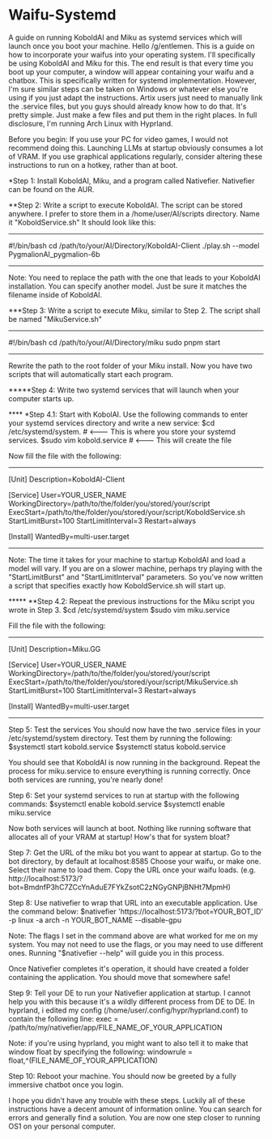 # Waifu-Systemd
A guide on running KoboldAI and Miku as systemd services which will launch once you boot your machine.
Hello /g/entlemen. This is a guide on how to incorporate your waifus into your operating system. I'll specifically be using KoboldAI and Miku for this. The end result is that every time you boot up your computer, a window will appear containing your waifu and a chatbox. This is specifically written for systemd implementation. However, I'm sure similar steps can be taken on Windows or whatever else you're using if you just adapt the instructions. Artix users just need to manually link the .service files, but you guys should already know how to do that. It's pretty simple. Just make a few files and put them in the right places. In full disclosure, I'm running Arch Linux with Hyprland. 

Before you begin: If you use your PC for video games, I would not recommend doing this. Launching LLMs at startup obviously consumes a lot of VRAM. If you use graphical applications regularly, consider altering these instructions to run on a hotkey, rather than at boot.

*Step 1: Install KoboldAI, Miku, and a program called Nativefier. Nativefier can be found on the AUR.

**Step 2: Write a script to execute KoboldAI.
The script can be stored anywhere. I prefer to store them in a /home/user/AI/scripts directory. Name it "KoboldService.sh" It should look like this:
_______________________________________
#!/bin/bash
cd /path/to/your/AI/Directory/KoboldAI-Client
./play.sh --model PygmalionAI_pygmalion-6b
_______________________________________

Note: You need to replace the path with the one that leads to your KoboldAI installation. You can specify another model. Just be sure it matches the filename inside of KoboldAI.

***Step 3: Write a script to execute Miku, similar to Step 2.
The script shall be named "MikuService.sh"
_______________________________________
#!/bin/bash
cd /path/to/your/AI/Directory/miku
sudo pnpm start
_______________________________________

Rewrite the path to the root folder of your Miku install.
Now you have two scripts that will automatically start each program.

*****Step 4: Write two systemd services that will launch when your computer starts up. 

**** *Step 4.1: Start with KobolAI. 
Use the following commands to enter your systemd services directory and write a new service:
$cd /etc/systemd/system. # <--- This is where you store your systemd services.
$sudo vim kobold.service # <--- This will create the file

Now fill the file with the following:
____________________________________
[Unit]
Description=KoboldAI-Client

[Service]
User=YOUR_USER_NAME
WorkingDirectory=/path/to/the/folder/you/stored/your/script
ExecStart=/path/to/the/folder/you/stored/your/script/KoboldService.sh
StartLimitBurst=100
StartLimitInterval=3
Restart=always

[Install]
WantedBy=multi-user.target
_________________________________ 
Note: The time it takes for your machine to startup KoboldAI and load a model will vary. If you are on a slower machine, perhaps try playing with the "StartLimitBurst" and "StartLimitInterval" parameters.
So you've now written a script that specifies exactly how KoboldService.sh will start up. 

***** **Step 4.2: Repeat the previous instructions for the Miku script you wrote in Step 3.
$cd /etc/systemd/system
$sudo vim miku.service

Fill the file with the following:
_________________________________
[Unit]
Description=Miku.GG

[Service]
User=YOUR_USER_NAME
WorkingDirectory=/path/to/the/folder/you/stored/your/script
ExecStart=/path/to/the/folder/you/stored/your/script/MikuService.sh
StartLimitBurst=100
StartLimitInterval=3
Restart=always

[Install]
WantedBy=multi-user.target
_____________________________

Step 5: Test the services
You should now have the two .service files in your /etc/systemd/system directory. Test them by running the following:
$systemctl start kobold.service
$systemctl status kobold.service

You should see that KoboldAI is now running in the background.
Repeat the process for miku.service to ensure everything is running correctly.
Once both services are running, you're nearly done!

Step 6: Set your systemd services to run at startup with the following commands:
$systemctl enable kobold.service
$systemctl enable miku.service

Now both services will launch at boot. Nothing like running software that allocates all of your VRAM at startup! How's that for system bloat?

Step 7: Get the URL of the miku bot you want to appear at startup.
Go to the bot directory, by default at localhost:8585
Choose your waifu, or make one. Select their name to load them.
Copy the URL once your waifu loads. (e.g. http://localhost:5173/?bot=BmdnfP3hC7ZCcYnAduE7FYkZsotC2zNGyGNPjBNHt7MpmH)

Step 8: Use nativefier to wrap that URL into an executable application. Use the command below:
$nativefier 'https://localhost:5173/?bot=YOUR_BOT_ID' -p linux -a arch -n YOUR_BOT_NAME --disable-gpu

Note: The flags I set in the command above are what worked for me on my system. You may not need to use the flags, or you may need to use different ones. Running "$nativefier --help" will guide you in this process. 

Once Nativefier completes it's operation, it should have created a folder containing the application. You should move that somewhere safe!

Step 9: Tell your DE to run your Nativefier application at startup. I cannot help you with this because it's a wildly different process from DE to DE. In hyprland, i edited my config (/home/user/.config/hypr/hyprland.conf) to contain the following line:
exec = /path/to/my/nativefier/app/FILE_NAME_OF_YOUR_APPLICATION

Note: if you're using hyprland, you might want to also tell it to make that window float by specifying the following:
windowrule = float,^(FILE_NAME_OF_YOUR_APPLICATION)

Step 10: Reboot your machine. You should now be greeted by a fully immersive chatbot once you login.

I hope you didn't have any trouble with these steps. Luckily all of these instructions have a decent amount of information online. You can search for errors and generally find a solution. You are now one step closer to running OS1 on your personal computer.
